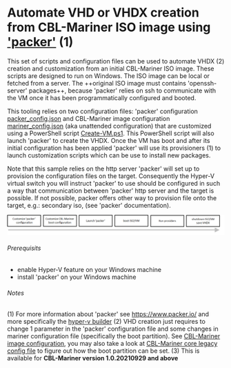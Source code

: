 # Automate VHD or VHDX creation from CBL-Mariner ISO image using ['packer']( https://www.packer.io/) (1)
This set of scripts and configuration files can be used to automate VHDX (2) creation and customization from an initial CBL-Mariner ISO image. These scripts are designed to run on Windows.
The ISO image can be local or fetched from a server. The ++original ISO image must contains 'openssh-server' packages++, because 'packer' relies on ssh to communicate with the VM once it has been programmatically configured and booted.


This tooling relies on two configuration files: 'packer' configuration [packer_config.json](https://github.com/microsoft/CBL-MarinerDemo/blob/imaging-from-packer/packer_config.json) and CBL-Mariner image configuration [mariner_config.json](https://github.com/microsoft/CBL-MarinerDemo/blob/imaging-from-packer/mariner_config.json) (aka unattended configuration) that are customized using a PowerShell script [Create-VM.ps1](https://github.com/microsoft/CBL-MarinerDemo/blob/imaging-from-packer/Create-VM.ps1). This PowerShell script will also launch 'packer' to create the VHDX. Once the VM has boot and after its initial configuration has been applied 'packer' will use its provisioners (1) to launch customization scripts which can be use to install new packages. 

Note that this sample relies on the http server 'packer' will set up to provision the configuration files on the target. Consequently the Hyper-V virtual switch you will instruct 'packer' to use should be configured in such a way that communication between 'packer' http server and the target is possible. If not possible, packer offers other way to provision file onto the target, e.g.: secondary iso, (see 'packer' documentation).

![](PackerFlow.png)

###### Prerequisits
- enable Hyper-V feature on your Windows machine
- install 'packer' on your Windows machine

###### Notes
(1) For more information about 'packer' see https://www.packer.io/ and more specifically the [hyper-v builder](https://www.packer.io/docs/builders/hyperv/iso)
(2) VHD creation just requires to change 1 parameter in the 'packer' configuration file and some changes in mariner configuration file (specifically the boot partition).
See [CBL-Mariner image configuration](https://github.com/microsoft/CBL-Mariner/blob/1.0/toolkit/docs/formats/imageconfig.md), you may also take a look at [CBL-Mariner core legacy config file](https://github.com/microsoft/CBL-Mariner/blob/1.0/toolkit/imageconfigs/core-legacy.json) to figure out how the boot partition can be set.
(3) This is available for **CBL-Mariner version 1.0.20210929 and above**

